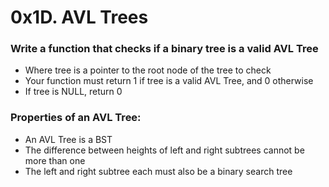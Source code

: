# 0x1D. AVL Trees

### Write a function that checks if a binary tree is a valid AVL Tree

- Where tree is a pointer to the root node of the tree to check
- Your function must return 1 if tree is a valid AVL Tree, and 0 otherwise
- If tree is NULL, return 0

### Properties of an AVL Tree:

- An AVL Tree is a BST
- The difference between heights of left and right subtrees cannot be more than one
- The left and right subtree each must also be a binary search tree
